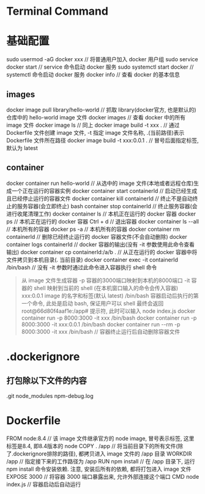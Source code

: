 # Terminal Command
# 基础配置
sudo usermod -aG docker xxx             // 将普通用户加入 docker 用户组
sudo service docker start               // service 命令启动 docker 服务
sudo systemctl start docker             // systemctl 命令启动 docker 服务
docker info                             // 查看 docker 的基本信息
## images
docker image pull library/hello-world   // 抓取 library(docker官方, 也是默认的) 仓库中的 hello-world image 文件
docker images                           // 查看 docker 中的所有 image 文件
docker image ls                         // 同上
docker image build -t xxx .             // 通过 Dockerfile 文件创建 image 文件, -t 指定 image 文件名称, .(当前路径)表示 Dockerfile 文件所在路径
docker image build -t xxx:0.0.1 .       // 冒号后面指定标签, 默认为 latest
## container
docker container run hello-world        // 从选中的 image 文件(本地或者远程仓库)生成一个正在运行的容器实例
docker container start containerId      // 启动已经生成且已经停止运行的容器文件
docker container kill containerId       // 终止不是自动终止的服务容器(会立即终止)
bash container stop containerId         // 终止服务容器(会进行收尾清理工作)
docker container ls                     // 本机正在运行的 docker 容器
docker ps                               // 本机正在运行的 docker 容器
Ctrl + d                                // 退出容器
docker container ls --all               // 本机所有的容器
docker ps -a                            // 本机所有的容器
docker container rm containerId         // 删除已经终止运行的 docker 容器文件(不会自动删除)
docker container logs containerId       // docker 容器的输出(没有 -it 参数使用此命令查看输出)
docker container cp containerId:/a/b .  // 从正在运行的 docker 容器中将文件拷贝到本机目录(. 当前目录)
docker container exec -it containerId /bin/bash   // 没有 -it 参数时通过此命令进入容器执行 shell 命令
> 从 image 文件生成容器
> -p 容器的3000端口映射到本机的8000端口
> -it 容器的 shell 映射到当前的 shell (在本机窗口输入的命令会传入容器)
> xxx:0.0.1 image 的名字和标签(默认 latest)
> /bin/bash 容器启动后执行的第一个命令, 此处是启动 bash, 保证用户可以 shell
> 最终会返回 root@66d80f4aaf1e:/app# 提示符, 此时可以输入 node index.js
docker container run -p 8000:3000 -it xxx /bin/bash
docker container run -p 8000:3000 -it xxx:0.0.1 /bin/bash
docker container run --rm -p 8000:3000 -it xxx /bin/bash    // 容器终止运行后自动删除容器文件

# .dockerignore
## 打包除以下文件的内容
.git
node_modules
npm-debug.log

# Dockerfile
FROM node:8.4       // 该 image 文件继承官方的 node image, 冒号表示标签, 这里标签是8.4, 即8.4版本的 node
COPY . /app         // 将当前目录下的所有文件(除了.dockerignore排除的路径), 都拷贝进入 image 文件的 /app 目录
WORKDIR /app        // 指定接下来的工作路径为 /app
RUN npm install     // 在 /app 目录下, 运行 npm install 命令安装依赖. 注意, 安装后所有的依赖, 都将打包进入 image 文件
EXPOSE 3000         // 将容器 3000 端口暴露出来, 允许外部连接这个端口
CMD node index.js   // 容器启动后自动运行
